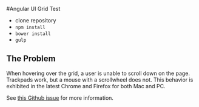 #Angular UI Grid Test
* clone repository
* `npm install`
* `bower install`
* `gulp`

## The Problem
When hovering over the grid, a user is unable to scroll down on the page. Trackpads work, but a mouse with a scrollwheel does not. This behavior is exhibited in the latest Chrome and Firefox for both Mac and PC.

See [this Github issue](https://github.com/angular-ui/ui-grid/issues/1926) for more information.